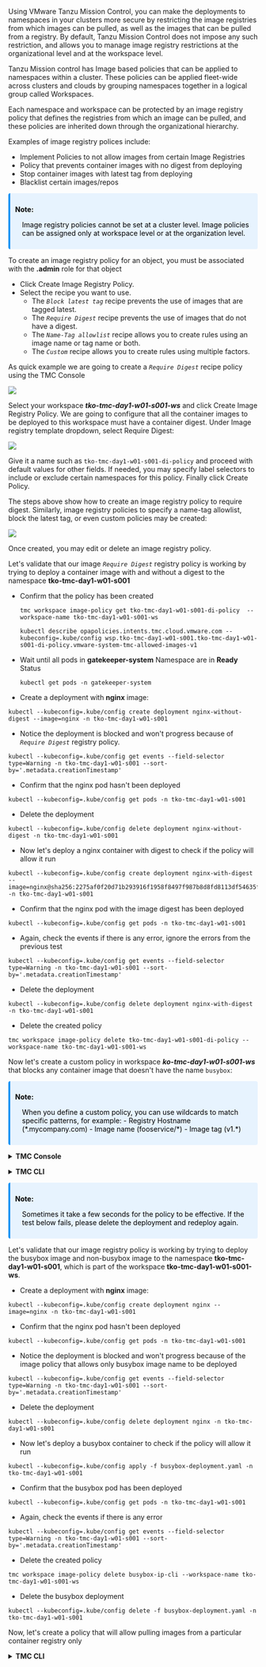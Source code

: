 Using VMware Tanzu Mission Control, you can make the deployments to namespaces in your clusters more secure by restricting the image registries from which images can be pulled, as well as the images that can be pulled from a registry. By default, Tanzu Mission Control does not impose any such restriction, and allows you to manage image registry restrictions at the organizational level and at the workspace level.

Tanzu Mission control has Image based policies that can be applied to namespaces within a cluster. These policies can be applied fleet-wide across clusters and clouds by grouping namespaces together in a logical group called Workspaces.

Each namespace and workspace can be protected by an image registry policy that defines the registries from which an image can be pulled, and these policies are inherited down through the organizational hierarchy.

Examples of image registry polices include:

- Implement Policies to not allow images from certain Image Registries
- Policy that prevents container images with no digest from deploying
- Stop container images with latest tag from deploying 
- Blacklist certain images/repos 

<div class="info" style='background-color:#e7f3fe; color: #000000; border-left: solid #2196F3 4px; border-radius: 4px; padding:0.7em;'>
<span>
<p style='margin-top:1em; text-align:left'>
<b>Note:</b></p>
<p style='margin-left:1em;'>
Image registry policies cannot be set at a cluster level. Image policies can be assigned only at workspace level or at the organization level.
</p>
</span>
</div>
<p>
</p>

To create an image registry policy for an object, you must be associated with the **.admin** role for that object

* Click Create Image Registry Policy.
* Select the recipe you want to use.
    * The *`Block latest tag`* recipe prevents the use of images that are tagged latest.
    * The *`Require Digest`* recipe prevents the use of images that do not have a digest.
    * The *`Name-Tag allowlist`* recipe allows you to create rules using an image name or tag name or both.
    * The *`Custom`* recipe allows you to create rules using multiple factors.

As quick example we are going to create a *`Require Digest`* recipe policy using the TMC Console

![](./images/policy-image-registry-1.png)

Select your workspace ***tko-tmc-day1-w01-s001-ws*** and click Create Image 
Registry Policy. We are going to configure that all the container 
images to be deployed to this workspace must have a container digest. 
Under Image registry template dropdown, select Require Digest:

![](./images/policy-image-registry-digest-1.png)

Give it a name such as `tko-tmc-day1-w01-s001-di-policy` and proceed with default values 
for other fields. If needed, you may specify label selectors to 
include or exclude certain namespaces for this policy. 
Finally click Create Policy. 

The steps above show how to create an image registry policy to require digest. Similarly, image 
registry policies to specify a name-tag allowlist, block the latest tag, or even custom policies may be created:
 
![](./images/policy-image-registry-digest-2.png)

Once created, you may edit or delete an image registry policy.

Let's validate that our image *`Require Digest`* registry policy is working by trying to deploy a container image with and without a digest to the namespace **tko-tmc-day1-w01-s001**
 
* Confirm that the policy has been created    
    
    ```execute-1
    tmc workspace image-policy get tko-tmc-day1-w01-s001-di-policy  --workspace-name tko-tmc-day1-w01-s001-ws
    ```
    ```execute-1
    kubectl describe opapolicies.intents.tmc.cloud.vmware.com --kubeconfig=.kube/config wsp.tko-tmc-day1-w01-s001.tko-tmc-day1-w01-s001-di-policy.vmware-system-tmc-allowed-images-v1
    ```
* Wait until all pods in **gatekeeper-system** Namespace are in **Ready** Status

    ```execute-1
    kubectl get pods -n gatekeeper-system
    ```
* Create a deployment with **nginx** image:

```execute-1
kubectl --kubeconfig=.kube/config create deployment nginx-without-digest --image=nginx -n tko-tmc-day1-w01-s001
```

* Notice the deployment is blocked and won't progress because of *`Require Digest`* registry policy.

```execute-1
kubectl --kubeconfig=.kube/config get events --field-selector type=Warning -n tko-tmc-day1-w01-s001 --sort-by='.metadata.creationTimestamp'
```

* Confirm that the nginx pod hasn't been deployed

```execute-1
kubectl --kubeconfig=.kube/config get pods -n tko-tmc-day1-w01-s001
```

* Delete the deployment

```execute-1
kubectl --kubeconfig=.kube/config delete deployment nginx-without-digest -n tko-tmc-day1-w01-s001
```

* Now let's deploy a nginx container with digest to check if the policy will allow it run

```execute-1
kubectl --kubeconfig=.kube/config create deployment nginx-with-digest --image=nginx@sha256:2275af0f20d71b293916f1958f8497f987b8d8fd8113df54635f2a5915002bf1 -n tko-tmc-day1-w01-s001
```

* Confirm that the nginx pod with the image digest has been deployed

```execute-1
kubectl --kubeconfig=.kube/config get pods -n tko-tmc-day1-w01-s001
```

* Again, check the events if there is any error, ignore the errors from the previous test


```execute-1
kubectl --kubeconfig=.kube/config get events --field-selector type=Warning -n tko-tmc-day1-w01-s001 --sort-by='.metadata.creationTimestamp'
```

* Delete the deployment

```execute-1
kubectl --kubeconfig=.kube/config delete deployment nginx-with-digest -n tko-tmc-day1-w01-s001
```

* Delete the created policy 

```execute-1
tmc workspace image-policy delete tko-tmc-day1-w01-s001-di-policy --workspace-name tko-tmc-day1-w01-s001-ws
```


Now let's create a custom policy in workspace ***ko-tmc-day1-w01-s001-ws*** that blocks any container image that doesn't have the name `busybox`: 

<div class="info" style='background-color:#e7f3fe; color: #000000; border-left: solid #2196F3 4px; border-radius: 4px; padding:0.7em;'>
<span>
<p style='margin-top:1em; text-align:left'>
<b>Note:</b></p>
<p style='margin-left:1em;'>
When you define a custom policy, you can use wildcards to match specific patterns, for example:
- Registry Hostname (*.mycompany.com)
- Image name (fooservice/*)
- Image tag (v1.*)
</p>
</span>
</div>
<p>
</p>
<details>
<summary><b>TMC Console</b></summary>
<p>

1. Click Workspaces under the Image Registry tab in the Policies page and select workspace 
***ko-tmc-day1-w01-s001-ws***

2. Click Create Image Registry Policy

  ![](./images/policy-image-registry-custom-1.png)

3. Choose Custom in the Image Registry Template field and give it a name 
  such as `tko-tmc-day1-w01-s001-ip-ui` in the Policy Name field. Under the Rule pane, 
type in `library/busybox` in the Image Name field. Optionally, you may specify the hostname and port to restrict where the images are pulled from. In addition, you may add more rules by clicking Add Another Rule.

  ![](./images/policy-image-registry-custom-2.png)

4. Optionally, this custom rule may be made to apply to certain namespaces of this workspace if desired by specifying the Label Selectors fields. At the end, click Create Policy.
</p>
</details>
<p>
</p>
<details>
<summary><b>TMC CLI</b></summary>
<p>

Before we apply this policy using the TMC CLI, let's have a look on its yaml definition:

```execute-1
### file: ~/busybox-image-policy.yaml
fullName:
  name: busybox-ip-cli
  workspaceName: tko-tmc-day1-w01-s001-ws 
spec:
  input:
    rules:
      - imageName: library/busybox
        tag: {}
  recipe: custom
  recipeVersion: v1
  type: image-policy
```

* Create the image policy 

    ```execute-1
    tmc workspace image-policy create -f busybox-image-policy.yaml 
    ```
* Confirm that the image policy has been created and synced to the **tko-tmc-day1-w01-s001-cluster**:

    ```execute-1
    tmc workspace image-policy get busybox-ip-cli --workspace-name tko-tmc-day1-w01-s001-ws
    ```

    ```execute-1
    kubectl describe opapolicies.intents.tmc.cloud.vmware.com --kubeconfig=.kube/config wsp.tko-tmc-day1-w01-s001.busybox-ip-cli.vmware-system-tmc-allowed-images-v1
    ```
* Repeat the previous command until the policy **Status** changes to **True**

* Wait until all pods in **gatekeeper-system** Namespace are in **1/1 Ready** Status

    ```execute-2
    kubectl get pods -n gatekeeper-system
    ```
</p>
</details>
<p>
</p>

<div class="info" style='background-color:#e7f3fe; color: #000000; border-left: solid #2196F3 4px; border-radius: 4px; padding:0.7em;'>
<span>
<p style='margin-top:1em; text-align:left'>
<b>Note:</b></p>
<p style='margin-left:1em;'>
Sometimes it take a few seconds for the policy to be effective. If the test below fails, please delete the deployment and redeploy again.   
</p>
</span>
</div>
<p>
</p>

Let's validate that our image registry policy is working by trying to deploy the busybox image and non-busybox image to the namespace **tko-tmc-day1-w01-s001**, 
which is part of the workspace **tko-tmc-day1-w01-s001-ws**. 

* Create a deployment with **nginx** image:

```execute-1
kubectl --kubeconfig=.kube/config create deployment nginx --image=nginx -n tko-tmc-day1-w01-s001
```

* Confirm that the nginx pod hasn't been deployed

```execute-1
kubectl --kubeconfig=.kube/config get pods -n tko-tmc-day1-w01-s001
```

* Notice the deployment is blocked and won't progress because of the image policy that allows only busybox image name to be deployed

```execute-1
kubectl --kubeconfig=.kube/config get events --field-selector type=Warning -n tko-tmc-day1-w01-s001 --sort-by='.metadata.creationTimestamp'
```

* Delete the deployment

```execute-1
kubectl --kubeconfig=.kube/config delete deployment nginx -n tko-tmc-day1-w01-s001
```


* Now let's deploy a busybox container to check if the policy will allow it run

```execute-1
kubectl --kubeconfig=.kube/config apply -f busybox-deployment.yaml -n tko-tmc-day1-w01-s001
```
* Confirm that the busybox pod has been deployed

```execute-1
kubectl --kubeconfig=.kube/config get pods -n tko-tmc-day1-w01-s001
```
* Again, check the events if there is any error

```execute-1
kubectl --kubeconfig=.kube/config get events --field-selector type=Warning -n tko-tmc-day1-w01-s001 --sort-by='.metadata.creationTimestamp'
```

* Delete the created policy 

```execute-1
tmc workspace image-policy delete busybox-ip-cli --workspace-name tko-tmc-day1-w01-s001-ws
```
* Delete the busybox deployment

```execute-1
kubectl --kubeconfig=.kube/config delete -f busybox-deployment.yaml -n tko-tmc-day1-w01-s001
```

Now, let's create a policy that will allow pulling images from a particular container registry only


<details>
<summary><b>TMC CLI</b></summary>
<p>

Before we apply this policy using the TMC CLI, let's have a look at its definition:

```execute-1
### file: ~/registry-hotsname-policy.yaml
fullName:
  name: registry-hotsname-policy
  workspaceName: tko-tmc-day1-w01-s001-ws
spec:
  input:
    rules:
      - hostname: harbor.example.com
        tag: {}
  recipe: custom
  recipeVersion: v1
  type: image-policy
```

* Create a policy 

    ```execute-1
    tmc workspace image-policy create -f registry-hotsname-policy.yaml
    ```

* Confirm that the policy has been created    

    ```execute-1
    tmc workspace image-policy get registry-hotsname-policy --workspace-name tko-tmc-day1-w01-s001-ws 
    ```

    ```execute-1
    kubectl describe opapolicies.intents.tmc.cloud.vmware.com --kubeconfig=.kube/config wsp.tko-tmc-day1-w01-s001.registry-hotsname-policy.vmware-system-tmc-allowed-images-v1
    ```

* Repeat the previous command until the policy **Status** changes to **True**  

* Wait until all pods in **gatekeeper-system** Namespace are in **1/1 Ready** Status

    ```execute-2
    kubectl get pods -n gatekeeper-system
    ```

* Create a deployment with **nginx** image from **docker hub**:

    ```execute-1
    kubectl --kubeconfig=.kube/config create deployment nginx --image=nginx -n tko-tmc-day1-w01-s001
    ```

* Confirm that the nginx pod hasn't been deployed

    ```execute-1
    kubectl --kubeconfig=.kube/config get pods -n tko-tmc-day1-w01-s001
    ```

* Notice the deployment is blocked and won't progress because of the registry rules.

    ```execute-1
    kubectl --kubeconfig=.kube/config get events --field-selector type=Warning -n tko-tmc-day1-w01-s001 --sort-by='.metadata.creationTimestamp'
    ```

* Delete the deployment

    ```execute-1
    kubectl --kubeconfig=.kube/config delete deployment nginx -n tko-tmc-day1-w01-s001
    ```

* Delete the created policy 

    ```execute-1
    tmc workspace image-policy delete registry-hotsname-policy --workspace-name tko-tmc-day1-w01-s001-ws
    ```
</p>
</details>
<p>
</p>
